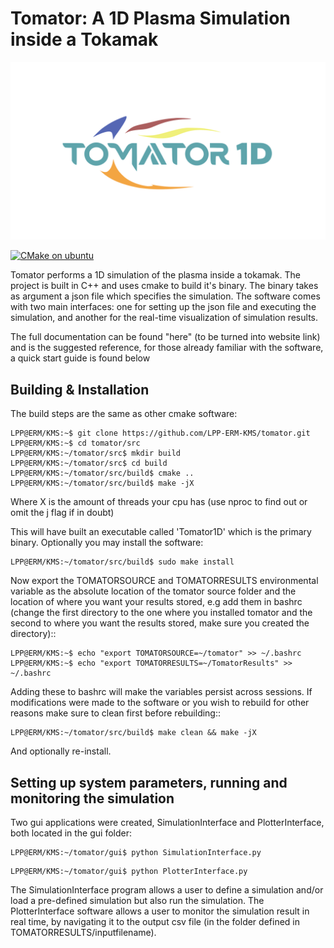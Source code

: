 # **Tomator: A 1D Plasma Simulation inside a Tokamak** 
![logo](logo/logocolor.svg)

[![CMake on ubuntu](https://github.com/LPP-ERM-KMS/tomator/actions/workflows/cmake-single-platform.yml/badge.svg?branch=master)](https://github.com/LPP-ERM-KMS/tomator/actions/workflows/cmake-single-platform.yml)

Tomator performs a 1D simulation of the plasma inside a tokamak. The project is
built in C++ and uses cmake to build it's binary.  The binary takes as argument
a json file which specifies the simulation. The software comes with two main
interfaces: one for setting up the json file and executing the simulation, and another for
the real-time visualization of simulation results. 

The full documentation can be found "here" (to be turned into website link) and
is the suggested reference, for those already familiar with the software, a
quick start guide is found below


## Building & **Installation** 

The build steps are the same as other cmake software:

```console
LPP@ERM/KMS:~$ git clone https://github.com/LPP-ERM-KMS/tomator.git
LPP@ERM/KMS:~$ cd tomator/src
LPP@ERM/KMS:~/tomator/src$ mkdir build
LPP@ERM/KMS:~/tomator/src$ cd build
LPP@ERM/KMS:~/tomator/src/build$ cmake ..
LPP@ERM/KMS:~/tomator/src/build$ make -jX
```
Where X is the amount of threads your cpu has (use nproc to find out or omit
the j flag if in doubt)

This will have built an executable called 'Tomator1D' which is the primary
binary. Optionally you may install the software:

```console
LPP@ERM/KMS:~/tomator/src/build$ sudo make install
```

Now export the TOMATORSOURCE and  TOMATORRESULTS environmental
variable as the absolute location of the tomator source folder and the location
of where you want your results stored, e.g add them in bashrc (change
the first directory to the one where you installed tomator and the second
to where you want the results stored, make sure you created the directory)::

```console
LPP@ERM/KMS:~$ echo "export TOMATORSOURCE=~/tomator" >> ~/.bashrc
LPP@ERM/KMS:~$ echo "export TOMATORRESULTS=~/TomatorResults" >> ~/.bashrc
```

Adding these to bashrc will make the variables persist across sessions.  If
modifications were made to the software or you wish to rebuild for other
reasons make sure to clean first before rebuilding::

```console
LPP@ERM/KMS:~/tomator/src/build$ make clean && make -jX
```

And optionally re-install.

## Setting up system parameters, running and monitoring the simulation

Two gui applications were created, SimulationInterface and PlotterInterface,
both located in the gui folder:

```console
LPP@ERM/KMS:~/tomator/gui$ python SimulationInterface.py 
``` 

```console
LPP@ERM/KMS:~/tomator/gui$ python PlotterInterface.py 
``` 

The SimulationInterface program allows a user to define a simulation and/or load a pre-defined simulation
but also run the simulation. The PlotterInterface software allows a user to monitor the simulation result
in real time, by navigating it to the output csv file (in the folder defined in TOMATORRESULTS/inputfilename).
